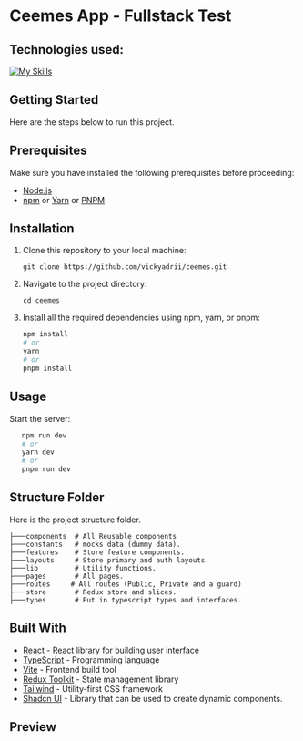 # Ceemes App - Fullstack Test 

## Technologies used:

[![My Skills](https://skillicons.dev/icons?i=react,ts,vite,redux,tailwind)](https://skillicons.dev)

## Getting Started

Here are the steps below to run this project.

## Prerequisites

Make sure you have installed the following prerequisites before proceeding:

- [Node.js](https://nodejs.org/)
- [npm](https://www.npmjs.com/) or [Yarn](https://yarnpkg.com/) or [PNPM](https://pnpm.io/)

## Installation

1. Clone this repository to your local machine:

   `git clone https://github.com/vickyadrii/ceemes.git`

2. Navigate to the project directory:

   `cd ceemes`

3. Install all the required dependencies using npm, yarn, or pnpm:
   ```bash
   npm install
   # or
   yarn
   # or
   pnpm install
   ```

## Usage

Start the server:

```bash
   npm run dev
   # or
   yarn dev
   # or
   pnpm run dev

```

## Structure Folder
Here is the project structure folder.

```src
├───components  # All Reusable components
├───constants   # mocks data (dummy data).
├───features    # Store feature components.
├───layouts     # Store primary and auth layouts.
├───lib         # Utility functions.
├───pages       # All pages.
├───routes     # All routes (Public, Private and a guard)
├───store       # Redux store and slices.
├───types       # Put in typescript types and interfaces.
```

## Built With

- [React](https://react.dev/) - React library for building user interface
- [TypeScript](https://www.typescriptlang.org/) - Programming language
- [Vite](https://vitejs.dev/guide/) - Frontend build tool
- [Redux Toolkit](https://redux-toolkit.js.org/) - State management library
- [Tailwind](https://tailwindcss.com/) - Utility-first CSS framework
- [Shadcn UI](https://ui.shadcn.com/) - Library that can be used to create dynamic components.

## Preview

